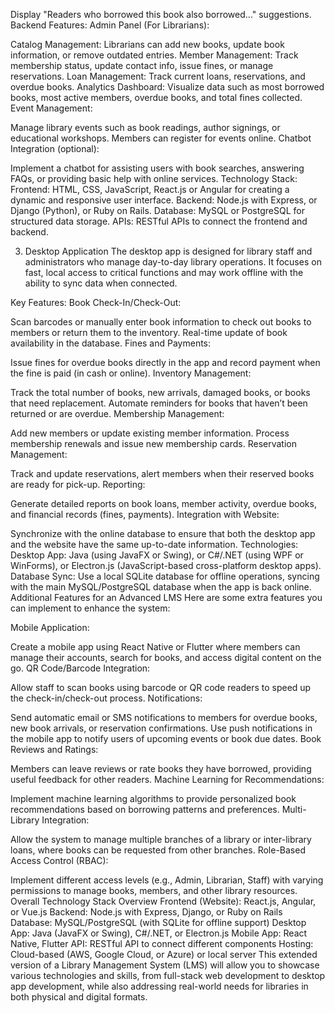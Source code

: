 Display "Readers who borrowed this book also borrowed..." suggestions.
Backend Features:
Admin Panel (For Librarians):

Catalog Management: Librarians can add new books, update book information, or remove outdated entries.
Member Management: Track membership status, update contact info, issue fines, or manage reservations.
Loan Management: Track current loans, reservations, and overdue books.
Analytics Dashboard: Visualize data such as most borrowed books, most active members, overdue books, and total fines collected.
Event Management:

Manage library events such as book readings, author signings, or educational workshops. Members can register for events online.
Chatbot Integration (optional):

Implement a chatbot for assisting users with book searches, answering FAQs, or providing basic help with online services.
Technology Stack:
Frontend: HTML, CSS, JavaScript, React.js or Angular for creating a dynamic and responsive user interface.
Backend: Node.js with Express, or Django (Python), or Ruby on Rails.
Database: MySQL or PostgreSQL for structured data storage.
APIs: RESTful APIs to connect the frontend and backend.


3. Desktop Application
The desktop app is designed for library staff and administrators who manage day-to-day library operations. It focuses on fast, local access to critical functions and may work offline with the ability to sync data when connected.

Key Features:
Book Check-In/Check-Out:

Scan barcodes or manually enter book information to check out books to members or return them to the inventory.
Real-time update of book availability in the database.
Fines and Payments:

Issue fines for overdue books directly in the app and record payment when the fine is paid (in cash or online).
Inventory Management:

Track the total number of books, new arrivals, damaged books, or books that need replacement.
Automate reminders for books that haven’t been returned or are overdue.
Membership Management:

Add new members or update existing member information.
Process membership renewals and issue new membership cards.
Reservation Management:

Track and update reservations, alert members when their reserved books are ready for pick-up.
Reporting:

Generate detailed reports on book loans, member activity, overdue books, and financial records (fines, payments).
Integration with Website:

Synchronize with the online database to ensure that both the desktop app and the website have the same up-to-date information.
Technologies:
Desktop App:
Java (using JavaFX or Swing), or
C#/.NET (using WPF or WinForms), or
Electron.js (JavaScript-based cross-platform desktop apps).
Database Sync:
Use a local SQLite database for offline operations, syncing with the main MySQL/PostgreSQL database when the app is back online.
Additional Features for an Advanced LMS
Here are some extra features you can implement to enhance the system:

Mobile Application:

Create a mobile app using React Native or Flutter where members can manage their accounts, search for books, and access digital content on the go.
QR Code/Barcode Integration:

Allow staff to scan books using barcode or QR code readers to speed up the check-in/check-out process.
Notifications:

Send automatic email or SMS notifications to members for overdue books, new book arrivals, or reservation confirmations.
Use push notifications in the mobile app to notify users of upcoming events or book due dates.
Book Reviews and Ratings:

Members can leave reviews or rate books they have borrowed, providing useful feedback for other readers.
Machine Learning for Recommendations:

Implement machine learning algorithms to provide personalized book recommendations based on borrowing patterns and preferences.
Multi-Library Integration:

Allow the system to manage multiple branches of a library or inter-library loans, where books can be requested from other branches.
Role-Based Access Control (RBAC):

Implement different access levels (e.g., Admin, Librarian, Staff) with varying permissions to manage books, members, and other library resources.
Overall Technology Stack Overview
Frontend (Website): React.js, Angular, or Vue.js
Backend: Node.js with Express, Django, or Ruby on Rails
Database: MySQL/PostgreSQL (with SQLite for offline support)
Desktop App: Java (JavaFX or Swing), C#/.NET, or Electron.js
Mobile App: React Native, Flutter
API: RESTful API to connect different components
Hosting: Cloud-based (AWS, Google Cloud, or Azure) or local server
This extended version of a Library Management System (LMS) will allow you to showcase various technologies and skills, from full-stack web development to desktop app development, while also addressing real-world needs for libraries in both physical and digital formats.